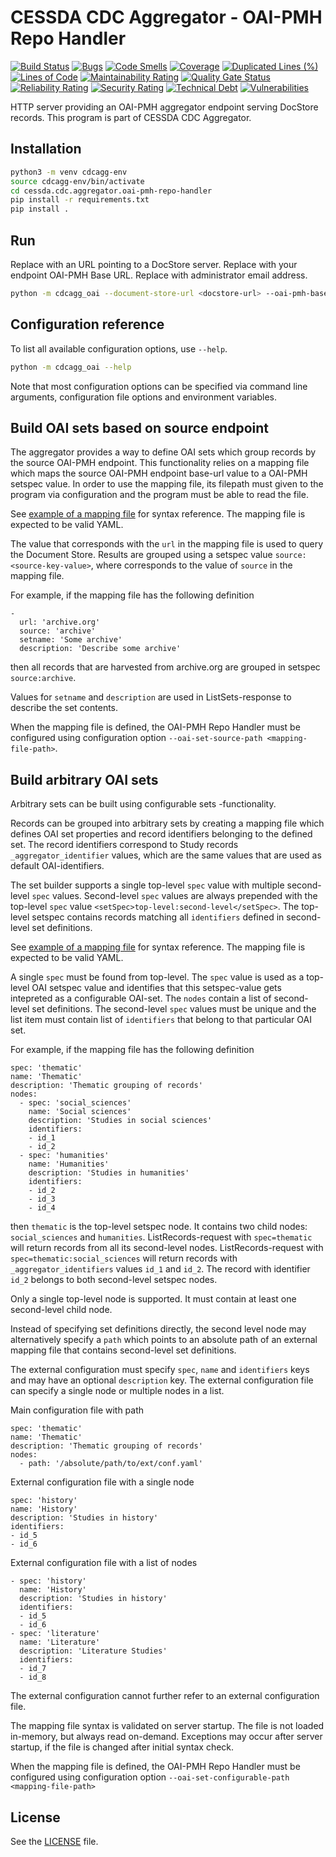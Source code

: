 # CESSDA CDC Aggregator - OAI-PMH Repo Handler #

[![Build Status](https://jenkins.cessda.eu/buildStatus/icon?job=cessda.cdc.aggregator.oai-pmh-repo-handler%2Fmaster)](https://jenkins.cessda.eu/job/cessda.cdc.aggregator.oai-pmh-repo-handler/job/master/)
[![Bugs](https://sonarqube.cessda.eu/api/project_badges/measure?project=cessda.cdc.aggregator.oai-pmh-repo-handler&metric=bugs)](https://sonarqube.cessda.eu/dashboard?id=cessda.cdc.aggregator.oai-pmh-repo-handler)
[![Code Smells](https://sonarqube.cessda.eu/api/project_badges/measure?project=cessda.cdc.aggregator.oai-pmh-repo-handler&metric=code_smells)](https://sonarqube.cessda.eu/dashboard?id=cessda.cdc.aggregator.oai-pmh-repo-handler)
[![Coverage](https://sonarqube.cessda.eu/api/project_badges/measure?project=cessda.cdc.aggregator.oai-pmh-repo-handler&metric=coverage)](https://sonarqube.cessda.eu/dashboard?id=cessda.cdc.aggregator.oai-pmh-repo-handler)
[![Duplicated Lines (%)](https://sonarqube.cessda.eu/api/project_badges/measure?project=cessda.cdc.aggregator.oai-pmh-repo-handler&metric=duplicated_lines_density)](https://sonarqube.cessda.eu/dashboard?id=cessda.cdc.aggregator.oai-pmh-repo-handler)
[![Lines of Code](https://sonarqube.cessda.eu/api/project_badges/measure?project=cessda.cdc.aggregator.oai-pmh-repo-handler&metric=ncloc)](https://sonarqube.cessda.eu/dashboard?id=cessda.cdc.aggregator.oai-pmh-repo-handler)
[![Maintainability Rating](https://sonarqube.cessda.eu/api/project_badges/measure?project=cessda.cdc.aggregator.oai-pmh-repo-handler&metric=sqale_rating)](https://sonarqube.cessda.eu/dashboard?id=cessda.cdc.aggregator.oai-pmh-repo-handler)
[![Quality Gate Status](https://sonarqube.cessda.eu/api/project_badges/measure?project=cessda.cdc.aggregator.oai-pmh-repo-handler&metric=alert_status)](https://sonarqube.cessda.eu/dashboard?id=cessda.cdc.aggregator.oai-pmh-repo-handler)
[![Reliability Rating](https://sonarqube.cessda.eu/api/project_badges/measure?project=cessda.cdc.aggregator.oai-pmh-repo-handler&metric=reliability_rating)](https://sonarqube.cessda.eu/dashboard?id=cessda.cdc.aggregator.oai-pmh-repo-handler)
[![Security Rating](https://sonarqube.cessda.eu/api/project_badges/measure?project=cessda.cdc.aggregator.oai-pmh-repo-handler&metric=security_rating)](https://sonarqube.cessda.eu/dashboard?id=cessda.cdc.aggregator.oai-pmh-repo-handler)
[![Technical Debt](https://sonarqube.cessda.eu/api/project_badges/measure?project=cessda.cdc.aggregator.oai-pmh-repo-handler&metric=sqale_index)](https://sonarqube.cessda.eu/dashboard?id=cessda.cdc.aggregator.oai-pmh-repo-handler)
[![Vulnerabilities](https://sonarqube.cessda.eu/api/project_badges/measure?project=cessda.cdc.aggregator.oai-pmh-repo-handler&metric=vulnerabilities)](https://sonarqube.cessda.eu/dashboard?id=cessda.cdc.aggregator.oai-pmh-repo-handler)

HTTP server providing an OAI-PMH aggregator endpoint serving DocStore
records. This program is part of CESSDA CDC Aggregator.


## Installation ##

```sh
python3 -m venv cdcagg-env
source cdcagg-env/bin/activate
cd cessda.cdc.aggregator.oai-pmh-repo-handler
pip install -r requirements.txt
pip install .
```


## Run ##

Replace <docstore-url> with an URL pointing to a DocStore
server. Replace <base-url> with your endpoint OAI-PMH Base
URL. Replace <admin-email> with administrator email address.

```sh
python -m cdcagg_oai --document-store-url <docstore-url> --oai-pmh-base-url <base-url> --oai-pmh-admin-email <admin-email>
```


## Configuration reference ##

To list all available configuration options, use ``--help``.

```sh
python -m cdcagg_oai --help
```

Note that most configuration options can be specified via command line
arguments, configuration file options and environment variables.


## Build OAI sets based on source endpoint ##

The aggregator provides a way to define OAI sets which group records by
the source OAI-PMH endpoint. This functionality relies on a mapping
file which maps the source OAI-PMH endpoint base-url value to a
OAI-PMH setspec value. In order to use the mapping file, its filepath
must given to the program via configuration and the program must be
able to read the file.

See [example of a mapping file](sources_set.yaml.example) for syntax
reference. The mapping file is expected to be valid YAML.

The value that corresponds with the ``url`` in the mapping file is
used to query the Document Store. Results are grouped using a setspec
value ``source:<source-key-value>``, where <source-key-value>
corresponds to the value of ``source`` in the mapping file.

For example, if the mapping file has the following definition

    -
      url: 'archive.org'
      source: 'archive'
      setname: 'Some archive'
      description: 'Describe some archive'


then all records that are harvested from archive.org are grouped in setspec
``source:archive``.

Values for ``setname`` and ``description`` are used in
ListSets-response to describe the set contents.

When the mapping file is defined, the OAI-PMH Repo Handler must be
configured using configuration option
``--oai-set-source-path <mapping-file-path>``.


## Build arbitrary OAI sets ##

Arbitrary sets can be built using configurable sets -functionality.

Records can be grouped into arbitrary sets by creating a mapping file
which defines OAI set properties and record identifiers belonging to
the defined set. The record identifiers correspond to Study records
``_aggregator_identifier`` values, which are the same values that are
used as default OAI-identifiers.

The set builder supports a single top-level ``spec`` value with
multiple second-level ``spec`` values. Second-level ``spec`` values are always
prepended with the top-level ``spec`` value
``<setSpec>top-level:second-level</setSpec>``. The top-level setspec
contains records matching all ``identifiers`` defined in second-level set
definitions.

See [example of a mapping file](configurable_set.yaml.example) for
syntax reference. The mapping file is expected to be valid YAML.

A single ``spec`` must be found from top-level. The ``spec`` value is used
as a top-level OAI setspec value and identifies that this
setspec-value gets intepreted as a configurable OAI-set. The ``nodes``
contain a list of second-level set definitions. The second-level
``spec`` values must be unique and the list item must contain list of
``identifiers`` that belong to that particular OAI set.

For example, if the mapping file has the following definition

    spec: 'thematic'
    name: 'Thematic'
    description: 'Thematic grouping of records'
    nodes:
      - spec: 'social_sciences'
        name: 'Social sciences'
        description: 'Studies in social sciences'
        identifiers:
        - id_1
        - id_2
      - spec: 'humanities'
        name: 'Humanities'
        description: 'Studies in humanities'
        identifiers:
        - id_2
        - id_3
        - id_4

then ``thematic`` is the top-level setspec node. It contains two child
nodes: ``social_sciences`` and ``humanities``. ListRecords-request
with ``spec=thematic`` will return records from all its second-level
nodes. ListRecords-request with ``spec=thematic:social_sciences`` will
return records with ``_aggregator_identifiers`` values ``id_1`` and
``id_2``. The record with identifier ``id_2`` belongs to both
second-level setspec nodes.

Only a single top-level node is supported. It must contain at least
one second-level child node.

Instead of specifying set definitions directly, the second level node
may alternatively specify a ``path`` which points to an absolute path
of an external mapping file that contains second-level set
definitions.

The external configuration must specify ``spec``, ``name`` and
``identifiers`` keys and may have an optional ``description`` key. The
external configuration file can specify a single node or multiple
nodes in a list.

Main configuration file with path

    spec: 'thematic'
    name: 'Thematic'
    description: 'Thematic grouping of records'
    nodes:
      - path: '/absolute/path/to/ext/conf.yaml'

External configuration file with a single node

    spec: 'history'
    name: 'History'
    description: 'Studies in history'
    identifiers:
    - id_5
    - id_6

External configuration file with a list of nodes

    - spec: 'history'
      name: 'History'
      description: 'Studies in history'
      identifiers:
      - id_5
      - id_6
    - spec: 'literature'
      name: 'Literature'
      description: 'Literature Studies'
      identifiers:
      - id_7
      - id_8

The external configuration cannot further refer to an external
configuration file.

The mapping file syntax is validated on server startup. The file is
not loaded in-memory, but always read on-demand. Exceptions may occur
after server startup, if the file is changed after initial syntax
check.

When the mapping file is defined, the OAI-PMH Repo Handler must be
configured using configuration option
``--oai-set-configurable-path <mapping-file-path>``


## License ##

See the [LICENSE](LICENSE.txt) file.
